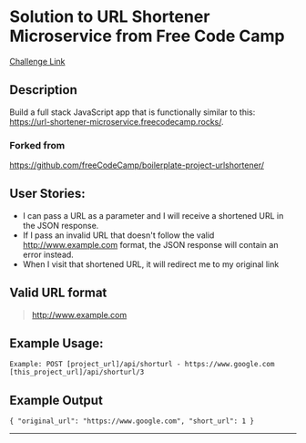 # Solution to URL Shortener Microservice from Free Code Camp
[Challenge Link](https://www.freecodecamp.org/learn/apis-and-microservices/apis-and-microservices-projects/url-shortener-microservice)

## Description
<section id='description'>
Build a full stack JavaScript app that is functionally similar to this: <a href='https://url-shortener-microservice.freecodecamp.rocks/' target='_blank'>https://url-shortener-microservice.freecodecamp.rocks/</a>.
  
  ### Forked from
<a href='https://github.com/freeCodeCamp/boilerplate-project-urlshortener/' target='_blank'>https://github.com/freeCodeCamp/boilerplate-project-urlshortener/</a>
  
## User Stories:

- I can pass a URL as a parameter and I will receive a shortened URL in the JSON response.
- If I pass an invalid URL that doesn't follow the valid http://www.example.com format, the JSON response will contain an error instead.
- When I visit that shortened URL, it will redirect me to my original link

## Valid URL format
>http://www.example.com

## Example Usage:
`Example: POST [project_url]/api/shorturl - https://www.google.com`
  `[this_project_url]/api/shorturl/3`

## Example Output

  `{
  "original_url": "https://www.google.com",
  "short_url": 1
}`
  <hr>


